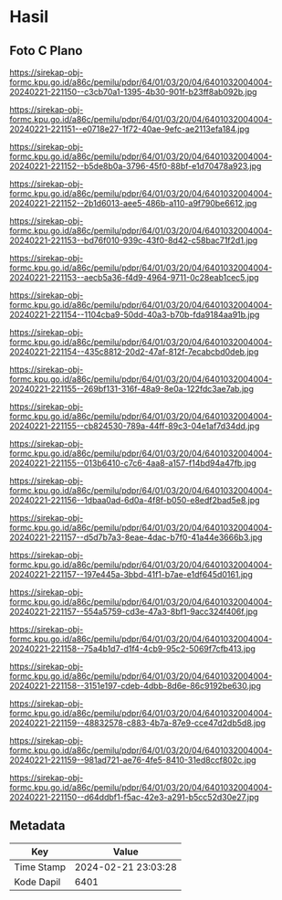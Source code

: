 # Hasil

## Foto C Plano

https://sirekap-obj-formc.kpu.go.id/a86c/pemilu/pdpr/64/01/03/20/04/6401032004004-20240221-221150--c3cb70a1-1395-4b30-901f-b23ff8ab092b.jpg

https://sirekap-obj-formc.kpu.go.id/a86c/pemilu/pdpr/64/01/03/20/04/6401032004004-20240221-221151--e0718e27-1f72-40ae-9efc-ae2113efa184.jpg

https://sirekap-obj-formc.kpu.go.id/a86c/pemilu/pdpr/64/01/03/20/04/6401032004004-20240221-221152--b5de8b0a-3796-45f0-88bf-e1d70478a923.jpg

https://sirekap-obj-formc.kpu.go.id/a86c/pemilu/pdpr/64/01/03/20/04/6401032004004-20240221-221152--2b1d6013-aee5-486b-a110-a9f790be6612.jpg

https://sirekap-obj-formc.kpu.go.id/a86c/pemilu/pdpr/64/01/03/20/04/6401032004004-20240221-221153--bd76f010-939c-43f0-8d42-c58bac71f2d1.jpg

https://sirekap-obj-formc.kpu.go.id/a86c/pemilu/pdpr/64/01/03/20/04/6401032004004-20240221-221153--aecb5a36-f4d9-4964-9711-0c28eab1cec5.jpg

https://sirekap-obj-formc.kpu.go.id/a86c/pemilu/pdpr/64/01/03/20/04/6401032004004-20240221-221154--1104cba9-50dd-40a3-b70b-fda9184aa91b.jpg

https://sirekap-obj-formc.kpu.go.id/a86c/pemilu/pdpr/64/01/03/20/04/6401032004004-20240221-221154--435c8812-20d2-47af-812f-7ecabcbd0deb.jpg

https://sirekap-obj-formc.kpu.go.id/a86c/pemilu/pdpr/64/01/03/20/04/6401032004004-20240221-221155--269bf131-316f-48a9-8e0a-122fdc3ae7ab.jpg

https://sirekap-obj-formc.kpu.go.id/a86c/pemilu/pdpr/64/01/03/20/04/6401032004004-20240221-221155--cb824530-789a-44ff-89c3-04e1af7d34dd.jpg

https://sirekap-obj-formc.kpu.go.id/a86c/pemilu/pdpr/64/01/03/20/04/6401032004004-20240221-221155--013b6410-c7c6-4aa8-a157-f14bd94a47fb.jpg

https://sirekap-obj-formc.kpu.go.id/a86c/pemilu/pdpr/64/01/03/20/04/6401032004004-20240221-221156--1dbaa0ad-6d0a-4f8f-b050-e8edf2bad5e8.jpg

https://sirekap-obj-formc.kpu.go.id/a86c/pemilu/pdpr/64/01/03/20/04/6401032004004-20240221-221157--d5d7b7a3-8eae-4dac-b7f0-41a44e3666b3.jpg

https://sirekap-obj-formc.kpu.go.id/a86c/pemilu/pdpr/64/01/03/20/04/6401032004004-20240221-221157--197e445a-3bbd-41f1-b7ae-e1df645d0161.jpg

https://sirekap-obj-formc.kpu.go.id/a86c/pemilu/pdpr/64/01/03/20/04/6401032004004-20240221-221157--554a5759-cd3e-47a3-8bf1-9acc324f406f.jpg

https://sirekap-obj-formc.kpu.go.id/a86c/pemilu/pdpr/64/01/03/20/04/6401032004004-20240221-221158--75a4b1d7-d1f4-4cb9-95c2-5069f7cfb413.jpg

https://sirekap-obj-formc.kpu.go.id/a86c/pemilu/pdpr/64/01/03/20/04/6401032004004-20240221-221158--3151e197-cdeb-4dbb-8d6e-86c9192be630.jpg

https://sirekap-obj-formc.kpu.go.id/a86c/pemilu/pdpr/64/01/03/20/04/6401032004004-20240221-221159--48832578-c883-4b7a-87e9-cce47d2db5d8.jpg

https://sirekap-obj-formc.kpu.go.id/a86c/pemilu/pdpr/64/01/03/20/04/6401032004004-20240221-221159--981ad721-ae76-4fe5-8410-31ed8ccf802c.jpg

https://sirekap-obj-formc.kpu.go.id/a86c/pemilu/pdpr/64/01/03/20/04/6401032004004-20240221-221150--d64ddbf1-f5ac-42e3-a291-b5cc52d30e27.jpg


## Metadata

| Key        | Value               |
| ---------- | ------------------- |
| Time Stamp | 2024-02-21 23:03:28 |
| Kode Dapil | 6401                |




